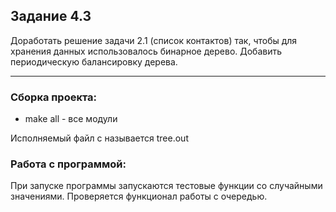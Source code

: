 ## Задание 4.3

Доработать решение задачи 2.1 (список контактов) так, чтобы
для хранения данных использовалось бинарное дерево. Добавить
периодическую балансировку дерева.

---

### Сборка проекта:

- make all - все модули

Исполняемый файл с называется tree.out

### Работа с программой:
При запуске программы запускаются тестовые функции со случайными значениями. Проверяется функционал работы с очередью.